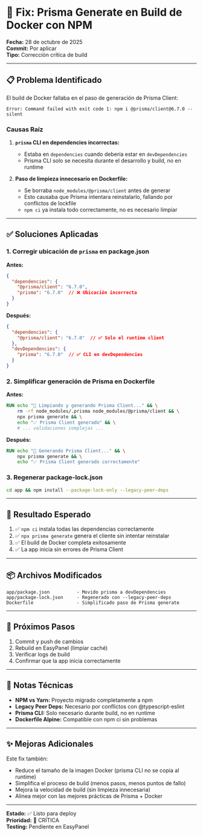 
# 🔧 Fix: Prisma Generate en Build de Docker con NPM

**Fecha:** 28 de octubre de 2025  
**Commit:** Por aplicar  
**Tipo:** Corrección crítica de build

---

## 📋 Problema Identificado

El build de Docker fallaba en el paso de generación de Prisma Client:

```
Error: Command failed with exit code 1: npm i @prisma/client@6.7.0 --silent
```

### Causas Raíz

1. **`prisma` CLI en dependencies incorrectas:**
   - Estaba en `dependencies` cuando debería estar en `devDependencies`
   - Prisma CLI solo se necesita durante el desarrollo y build, no en runtime

2. **Paso de limpieza innecesario en Dockerfile:**
   - Se borraba `node_modules/@prisma/client` antes de generar
   - Esto causaba que Prisma intentara reinstalarlo, fallando por conflictos de lockfile
   - `npm ci` ya instala todo correctamente, no es necesario limpiar

---

## ✅ Soluciones Aplicadas

### 1. Corregir ubicación de `prisma` en package.json

**Antes:**
```json
{
  "dependencies": {
    "@prisma/client": "6.7.0",
    "prisma": "6.7.0"  // ❌ Ubicación incorrecta
  }
}
```

**Después:**
```json
{
  "dependencies": {
    "@prisma/client": "6.7.0"  // ✅ Solo el runtime client
  },
  "devDependencies": {
    "prisma": "6.7.0"  // ✅ CLI en devDependencies
  }
}
```

### 2. Simplificar generación de Prisma en Dockerfile

**Antes:**
```dockerfile
RUN echo "🔧 Limpiando y generando Prisma Client..." && \
    rm -rf node_modules/.prisma node_modules/@prisma/client && \
    npx prisma generate && \
    echo "✅ Prisma Client generado" && \
    # ... validaciones complejas ...
```

**Después:**
```dockerfile
RUN echo "🔧 Generando Prisma Client..." && \
    npx prisma generate && \
    echo "✅ Prisma Client generado correctamente"
```

### 3. Regenerar package-lock.json

```bash
cd app && npm install --package-lock-only --legacy-peer-deps
```

---

## 🎯 Resultado Esperado

1. ✅ `npm ci` instala todas las dependencias correctamente
2. ✅ `npx prisma generate` genera el cliente sin intentar reinstalar
3. ✅ El build de Docker completa exitosamente
4. ✅ La app inicia sin errores de Prisma Client

---

## 📦 Archivos Modificados

```
app/package.json          - Movido prisma a devDependencies
app/package-lock.json     - Regenerado con --legacy-peer-deps
Dockerfile                - Simplificado paso de Prisma generate
```

---

## 🚀 Próximos Pasos

1. Commit y push de cambios
2. Rebuild en EasyPanel (limpiar caché)
3. Verificar logs de build
4. Confirmar que la app inicia correctamente

---

## 📝 Notas Técnicas

- **NPM vs Yarn:** Proyecto migrado completamente a npm
- **Legacy Peer Deps:** Necesario por conflictos con @typescript-eslint
- **Prisma CLI:** Solo necesario durante build, no en runtime
- **Dockerfile Alpine:** Compatible con npm ci sin problemas

---

## ✨ Mejoras Adicionales

Este fix también:
- Reduce el tamaño de la imagen Docker (prisma CLI no se copia al runtime)
- Simplifica el proceso de build (menos pasos, menos puntos de fallo)
- Mejora la velocidad de build (sin limpieza innecesaria)
- Alinea mejor con las mejores prácticas de Prisma + Docker

---

**Estado:** ✅ Listo para deploy  
**Prioridad:** 🔴 CRÍTICA  
**Testing:** Pendiente en EasyPanel

